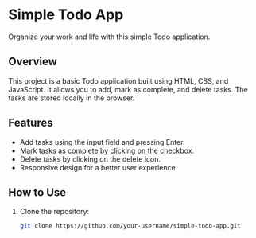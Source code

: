 # Simple Todo App

Organize your work and life with this simple Todo application.

## Overview

This project is a basic Todo application built using HTML, CSS, and JavaScript. It allows you to add, mark as complete, and delete tasks. The tasks are stored locally in the browser.

## Features

- Add tasks using the input field and pressing Enter.
- Mark tasks as complete by clicking on the checkbox.
- Delete tasks by clicking on the delete icon.
- Responsive design for a better user experience.

## How to Use

1. Clone the repository:

   ```bash
   git clone https://github.com/your-username/simple-todo-app.git
